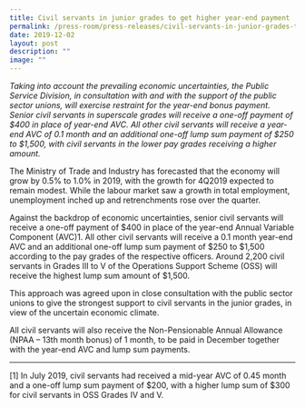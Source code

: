 ```yaml
---
title: Civil servants in junior grades to get higher year‑end payment
permalink: /press-room/press-releases/civil-servants-in-junior-grades-to-get-higher-year-end-payment/
date: 2019-12-02
layout: post
description: ""
image: ""
---
```

_Taking into account the prevailing economic uncertainties, the Public Service Division, in consultation with and with the support of the public sector unions, will exercise restraint for the year-end bonus payment. Senior civil servants in superscale grades will receive a one-off payment of $400 in place of year-end AVC. All other civil servants will receive a year-end AVC of 0.1 month and an additional one-off lump sum payment of $250 to $1,500, with civil servants in the lower pay grades receiving a higher amount._  
  
The Ministry of Trade and Industry has forecasted that the economy will grow by 0.5% to 1.0% in 2019, with the growth for 4Q2019 expected to remain modest. While the labour market saw a growth in total employment, unemployment inched up and retrenchments rose over the quarter.   
  
Against the backdrop of economic uncertainties, senior civil servants will receive a one-off payment of $400 in place of the year-end Annual Variable Component (AVC)1. All other civil servants will receive a 0.1 month year-end AVC and an additional one-off lump sum payment of $250 to $1,500 according to the pay grades of the respective officers. Around 2,200 civil servants in Grades III to V of the Operations Support Scheme (OSS) will receive the highest lump sum amount of $1,500.   
  
This approach was agreed upon in close consultation with the public sector unions to give the strongest support to civil servants in the junior grades, in view of the uncertain economic climate.  
  
All civil servants will also receive the Non-Pensionable Annual Allowance (NPAA – 13th month bonus) of 1 month, to be paid in December together with the year-end AVC and lump sum payments.  

* * *

\[1\] In July 2019, civil servants had received a mid-year AVC of 0.45 month and a one-off lump sum payment of $200, with a higher lump sum of $300 for civil servants in OSS Grades IV and V.